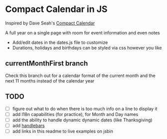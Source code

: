 # Compact Calendar in JS

Inspired by Dave Seah's [Compact Calendar](http://davidseah.com/node/compact-calendar/)

A full year on a single page with room for event information and even notes

* Add/edit dates in the dates.js file to customize
* Durations, holidays and birthdays can be styled via css however you like

## currentMonthFirst branch
Check this branch out for a calendar format of the current month and the next 11 months instead of the calendar year

## TODO
- [ ] figure out what to do when there is too much info on a line to display it
- [ ] add I18n capabilities (for practice), for Month and Day names
- [ ] add the ability to handle dynamic dynamic dates (like Thanksgiving)
- [ ] add [handlebars](https://www.npmjs.com/package/handlebars)
- [ ] add links in this readme to live examples on jsbin
